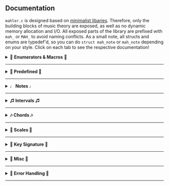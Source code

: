 ## Documentation

```mahler.c``` is designed based on [minimalist libaries](https://nullprogram.com/blog/2018/06/10/). Therefore, only the building blocks of music theory are exposed, as well as no dynamic memory allocation and I/O. All exposed parts of the library are prefixed with ```mah_``` or ```MAH_``` to avoid naming conflicts. As a small note, all structs and enums are typedef'd, so you can do ```struct mah_note``` or ```mah_note``` depending on your style. Click on each tab to see the respective documentation!

<details>
  <summary>🎷 <b>Enumerators & Macros</b> 🎷</summary>
  
#### MAH_CHORD_LIST_DEFAULT
```C
#define MAH_CHORD_LIST_DEFAULT NULL
```
Macro to use default chord list in ```mah_return_chord```

---

#### MAH_SCALE_LIST_DEFAULT
```C
#define MAH_SCALE_LIST_DEFAULT NULL
```
Macro to use default chord list in ```mah_return_scale```

---

#### MAH_DISP_LEN
```C
#define MAH_DISP_LEN 8
```
Macro for default print size you can use for ```mah_write_note()```. The rationale is ```note (1) + max acci (<= 4) + number (<= 99) + null terminating (1)```

---

#### mah_tone

```C
typedef enum mah_tone {
    MAH_C, MAH_D, MAH_E, MAH_F, MAH_G, MAH_A, MAH_B
} mah_tone;
```
```tone``` member ```struct mah_note```. Represents the base tone

---

#### mah_quality

```C
typedef enum mah_quality {
    MAH_MINOR = -1, MAH_MAJOR = 0, MAH_AUGMENTED = 1, MAH_DIMINISHED = -2, MAH_PERFECT = 3
} mah_quality;
```
```quality``` member of ```struct mah_interval```. Represents the interval quality

---

#### mah_acci

```C
typedef enum mah_acci {
    MAH_DBFLAT = -2, MAH_FLAT = -1, MAH_NATURAL = 0, MAH_SHARP = 1, MAH_DBSHARP = 2
} mah_acci;
```
```acci``` member of ```struct mah_note```. Represents the accidental of note

---

#### mah_scale_type

```C
typedef enum mah_scale_type {
    MAH_ASCEND, MAH_DESCEND, MAH_FULL
} mah_scale_type;
```
```mode``` parameter of ```mah_get_scale()```. Determines whether it is ascending, descending, or full (both). Scales include 8th degree, and in ```SCALE_FULL``` it is doubled

---

#### mah_key_type

```C
typedef enum mah_key_type {
    MAHLER_MAJOR_KEY, MAHLER_MINOR_KEY
} mah_key_type;
```
```type``` parameter of ```mah_get_key_sig()``` and ```mah_return_key_sig()```. Type of key signature

---

#### mah_error

```C
typedef enum mah_error {
    MAH_ERROR_NONE,
    MAH_ERROR_INVALID_QUAL, MAH_ERROR_INVALID_INTER, MAH_ERROR_INVALID_INVERSION, MAH_ERROR_INVALID_PRINT_NOTE,
    MAH_ERROR_OVERFLOW_PRINT_NOTE, MAH_ERROR_OVERFLOW_SCALE_RETURN, MAH_ERROR_OVERFLOW_CHORD_RETURN
} mah_error;
```
For reference only. See [Error Handling](#err).

</details>

---

<details>
  <summary><b>🎸 Predefined 🎸</b></n></summary>

#### Predefined Scales

| Name  | Type | 
| ------------- | ------------- | 
| ```MAH_MAJOR_SCALE```|           Major Scale |
| ```MAH_NATURAL_MIN_SCALE```|     Natural Minor Scale |
| ```MAH_HARMONIC_MIN_SCALE```|    Harmonic Minor Scale |
| ```MAH_MELODIC_MIN_SCALE```|     Melodic Minor Scale |
| ```MAH_PENTATONIC_MAJ_SCALE```|  Major Pentatonic Scale |
| ```MAH_PENTATONIC_MIN_SCALE```|  Minor Pentatonic Scale |
| ```MAH_BLUES_SCALE```|          Blues Scale (hexatonic) |
| ```MAH_WHOLE_TONE_SCALE```|      Whole Tone Scale |
| ```MAH_OCTATONIC_HALF_SCALE```|  Octatonic Scale (starting with half tone) |
| ```MAH_OCTATONIC_WHOLE_SCALE```| Octatonic Scale (starting with whole tone) |

---

#### Predefined Chords

| Name  | Type | 
| ------------- | ------------- | 
| ```MAH_MAJOR_TRIAD```|           Major Triad |
| ```MAH_MINOR_TRIAD```|           Minor Triad |
| ```MAH_AUGMENTED_TRIAD```|       Augmented Triad |
| ```MAH_DIMINISHED_TRIAD```|      Diminished Triad |
| ```MAH_DIMINISHED_7```|          Diminished 7th |
| ```MAH_HALF_DIMINISHED_7```|     Half Diminished 7th |
| ```MAH_MINOR_7```|               Minor 7th |
| ```MAH_MAJOR_7```|             Major 7th |
| ```MAH_DOMINANT_7```|           Dominant 7th |


---

#### Predefined Chord List

Contains :
```C

MAH_MAJOR_TRIAD,
MAH_MINOR_TRIAD,
MAH_AUGMENTED_TRIAD,
MAH_DIMINISHED_TRIAD,
MAH_DIMINISHED_7,
MAH_DOMINANT_7

```

---

#### Predefined Scale List

Contains :
```C

MAH_MAJOR_SCALE,
MAH_NATURAL_MIN_SCALE,
MAH_HARMONIC_MIN_SCALE,
MAH_MELODIC_MIN_SCALE

```
</details>

---

<details>
  <summary><b>♩ Notes ♩</b></n></summary>
  
#### mah_note

```C
typedef struct mah_note {
    enum mah_tone tone
    int           acci;
    int           pitch;
} mah_note;
```
A note in scientific pitch notation.

* **tone** : base tone
* **acci** : accidental (eg, G+ is 1 and G- is -2)
* **pitch** : octave the note resides in
</details>

---

<details>
  <summary><b>♫ Intervals ♫</b></n></summary>
  
#### mah_interval

```C
typedef struct mah_interval {
    int              steps;
    enum mah_quality qual;
} mah_interval;
```
An interval.

* **steps** : interval length that must be ```>= than 1```
* **quality** : interval quality

---

#### mah_get_inter()

```C
struct mah_note mah_get_inter(struct mah_note note, struct mah_interval interval, enum mah_error* err)
```
Returns the destination note of ```interval``` starting from ```note```. Accepts both simple and compound intervals. If the given interval is an invalid quality (ie, non-perfect intervals with perfect quality, or perfect intervals with major or minor quality), then the ```err``` is set to ```MAH_ERROR_INVALID_QUAL```. If the length is not ```>= 1```, it is set to ```MAH_ERROR_INVALID_RANGE```.

---

#### mah_return_inter()

```C
struct mah_interval mah_return_inter(struct mah_note note_a, struct mah_note const note_b, enum mah_error* err)
```
Given two notes, returns the interval between them assuming ```note_a``` is the starting point to ```note_b```. If the resulting interval has an invalid quality, then the ```err``` is set to ```MAH_ERROR_INVALID_INTER```. If it is not ```>= 1```, ```err``` is set to ```MAH_ERROR_INVALID_RANGE```.

</details>

---

<details>
  <summary><b>🎶 Chords 🎶</b></n></summary>
  
#### mah_chord
```C
typedef struct mah_chord {
    int                       size;
    int                       inv;
    struct mah_note* restrict base;
    struct mah_note* restrict notes;
} mah_chord;
```
A chord.

* **size** : number of chord notes
* **inversion** : current inversion
* **base** : root inversion chord notes
* **notes** : current inversion chord notes specified in ```inversion```

---

#### mah_chord_base
```C
typedef struct mah_chord_base {
    char const*          name;
    int                  size;
    struct mah_interval* steps;
} mah_chord_base;
```
Types of chords to be used in chord functions. A number of common types have been pre-defined, but you make make your own if you wish (see Predefined).

* **name** : name of chord base
* **size** : size of chord
* **steps** : intervals between *each note* (ie, ```G -> B -> D``` is a major 3rd, then a minor 3rd)

---

#### mah_chord_result
```C
typedef struct mah_chord_result {
    struct mah_note              key;
    struct mah_chord_base const* chord;
} mah_chord_result;
```
Entry of result from ```mah_return_chord()```

* **key** : chord base note
* **chord** : pointer to mah_chord_base from list

---

#### mah_chord_result_list
```C
typedef struct mah_chord_result_list {
    int                      max;
    int                      size;
    struct mah_chord_result* results;
} mah_chord_result_list;
```
Passed to ```mah_return_chord``` containing results.

* **max** : maximum size of ```results```
* **size** : number of entries in ```results```
* **results** : pointer to mah_chord_result array with matching chords

---

#### mah_chord_check
```C
typedef struct mah_chord_check {
    struct mah_chord_base const** pos;
    int                           size;
    struct mah_note* restrict     base;
    struct mah_note* restrict     notes;
    bool                          semi[SIZE_CHROMATIC];
} mah_chord_check;
```
Passed to ```mah_return_chord()``` for possible chord list

* **pos** : array of bases to check
* **size** : number of bases inside ```pos```
* **base** : array of ```struct mah_note``` big enough to hold the largest chord. Cannot be the same pointer as ```notes```
* **notes** : array of ```struct mah_note``` big enough to hold the largest chord. Cannot be the same pointer as ```base```
* **semi** : internal use only

---

#### mah_get_chord()

```C
struct mah_chord mah_get_chord(struct mah_note root, struct mah_chord_base const* type, struct mah_note* restrict base, struct mah_note* restrict notes, enum mah_error* err)
```
Returns a ```struct mah_chord``` with root ```root``` and type ```type```. You must provide two arrays of ```struct mah_note``` : ```base``` is for the root inversion chord (ie ```G7 is G B D F```) and ```notes``` is for the current inversion (ie ```B D F G```) specified in ```inv```. Returns error in ```err``` if the ```type``` contains invalid intervals.

---

#### mah_return_chord()

```C
void mah_return_chord(struct mah_note const notes[], int num, struct mah_chord_result_list* list, struct mah_chord_check* custom, enum mah_error* err)
```
Populates the ```results``` member of ```list``` with the potential chords containing every note in ```notes``` . ```num``` is the number of entries in ```notes```. The ```pitch``` of each ```struct mah_chord_result``` note is 0. Defining ```custom``` will check for chords specified in ```struct chord_list```. Set to ```MAH_CHORD_LIST_DEFAULT``` if you would like to use the predefined chord list (see Predefined). Returned results include enharmonic results (eg, Bb+ triad is also A#+ triad), in the range of non theoretical keys. If there are more possible chords than ```max``` member of ```list```, the ```err``` is set to ```MAH_ERROR_OVERFLOW_CHORD_RETURN```. This function tests for chords up to one accidental (eg, flat, natural, and sharp).

---

#### mah_invert_chord()

```C
void mah_invert_chord(struct mah_chord* chord, int inv, enum mah_error* err)
```
Inverts the ```notes``` member of ```chord``` to the ```inversion```th inversion. ```base``` is left unaltered. An inversion of 0 is considered the root inversion. Any invalid inversions will set the last error to ```MAH_ERROR_INVALID_INVERSION```.

</details>

---

<details>
  <summary><b>🎹 Scales 🎹</b></n></summary>

#### mah_scale
```C
typedef struct mah_scale {
    int                 size;
    enum mah_scale_type type;
    struct mah_note*    notes;
} mah_scale;
```
A scale.

* **size** : number of scale notes
* **type** : type of chord
* **notes** : scale notes

---

#### mah_scale_base
```C
typedef struct mah_scale_base {
    char const*          name;
    int                  size;
    struct mah_interval* steps;
} mah_scale_base;
 ```
 Types of scale to be used in scale functions. A number of common types have been pre-defined, but you make make your own if you wish (see Predefined).

* **name** : name of scale base
* **size** : size of chord
* **steps** : intervals between *each note* (eg, ```G -> B -> D``` is a major 3rd, then a minor 3rd)

---

#### mah_scale_result
```C
typedef struct mah_scale_result {
    struct mah_note              key;
    struct mah_scale_base const* scale;
} mah_scale_result;
```
Entry of result from ```mah_return_scale()```

* **key** : scale base note
* **scale** : pointer to mah_scale_base from list

---

#### mah_scale_result_list
```C
typedef struct mah_scale_result_list {
    int                  max;
    int                  size;
    struct scale_result* results;
} mah_scale_result_list;
```
Passed to ```mah_return_scale()``` containing results.

* **max** : maximum size of ```results```
* **size** : number of entries in ```results```
* **results** : pointer to mah_scale_result array with matching chords

---

#### mah_scale_check
```C
typedef struct mah_scale_check {
    struct mah_scale_base const** pos;
    int                           size;
    struct mah_note*              notes;
    bool                          semi[SIZE_CHROMATIC];
} mah_scale_check;
```
Passeed to ```mah_return_scale()``` with possible chord list

* **pos** : array of bases to check
* **size** : number of bases inside ```pos```
* **notes** : array of ```struct mah_note``` big enough to hold the largest scale
* **semi** : internal use only

---

#### mah_get_scale()

```C
struct mah_scale mah_get_scale(struct mah_note start, struct mah_scale_base const* type, struct mah_note notes[], enum mah_scale_type mode, enum mah_error* err)
```
Returns a ```type``` scale starting on ```start```. ```notes``` contains the notes of the scale, hence the size must be >= the size member of ```type```. As well, a ```mode``` of ```MAH_FULL``` doubles the size requirement (ie, if it was 8, ```MAH_FULL``` would be 16). Returns error in ```err``` if the ```type``` contains invalid intervals.

---

#### mah_return_scale()

```C
void mah_return_scale(struct mah_note const notes[], int num, struct mah_scale_result_list* list, struct mah_scale_check* custom, enum mah_error* err)
```
Identical to ```mah_return_chord()```, but for scales.

</details>

---

<details>
  <summary><b>🎼 Key Signature 🎼</b></n></summary>
  
#### mah_key_sig

```C
typedef struct mah_key_sig {
    enum mah_key_type type;
    int               alter;
    int               size;
    struct mah_note   key;
    struct mah_note   notes[7];
} mah_key_sig;
```

A key signature.

* **type** : major or minor
* **alter** : sum of the accidentals in the key (eg, G+ is 1 and G- is -2)
* **size** : number of accidentals in the key (eg, G+ is 1 and G- is 2)
* **key** : key note
* **notes** : key signature notes

---

#### mah_get_key_sig()

```C
struct mah_key_sig mah_get_key_sig(struct mah_note key, enum mah_key_type type)
```
Returns a ```struct mah_key_sig``` base on ```key``` with type ```type```. All functions support theoritical keys (eg D#+).

---

#### mah_return_key_sig()

```C
struct mah_key_sig mah_return_key_sig(int alter, enum mah_key_type type)
```
Returns a ```struct mah_key_sig``` based on ```type``` and ```alter``` which contains the number of accidentals in the key. Positive is sharp; negative is flat (ie 3 -> A+).

---

#### mah_get_key_relative()

```C
struct mah_key_sig mah_get_key_relative(struct mah_key_sig const* key)
```
Returns the relative major/minor of the given key.

---

#### mah_query_acci()

```C
int mah_query_acci(struct mah_key_sig const* key, enum mah_tone note)
```
Returns the accidental of the given ```note``` based on ```key```. Note that this is not a ```struct mah_note``` but the tone, of type ```enum mah_tone```.

</details>

---

<details>
  <summary><b>🥁 Misc 🥁</b></n></summary>
  
#### mah_write_note()

```C
char* mah_write_note(struct mah_note const note, char buf[], int size, enum mah_error* err)
```
This returns the buffer with ```note``` in text up to 4 accidentals (ie, ````bbbb -> ####````). If ```acci``` exceeds that range or the ```note``` member is invalid, the ```err``` is set to ```MAH_ERROR_INVALID_PRINT_NOTE```. If the given buffer is not large enough, the ```err``` is set to ```MAH_ERROR_OVERFLOW_PRINT_NOTE```.

---

#### mah_is_enharmonic()

```C
bool mah_is_enharmonic(struct mah_note note_a, struct mah_note note_b)
```
This returns ```true``` if enharmonic, ```false``` if not. Identical notes are considered enharmonic.

</details>

---

<details>
  <summary><b>🎻 Error Handling 🎻</b></n></summary>
  
  <br>
  
If a function encounters one of the defined errors, it will return an zeroed struct if applicable, or an empty string in the case of ```mah_write_note()```. These functions take in an ```err``` variable, which will contain the error. You can pass in ```NULL``` if do not need any error checking. A description of the error can be displayed by passing the error to ```mah_get_error```.

#### mah_get_error()

```
char const* mah_get_error(enum MahlerError err)
```
Returns a string containing details of ```err```. Read each function blurb for their specific errors.

</details>

---





